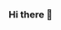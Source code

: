 ### Hi there 👋

<!--
**GiAna-A/GiAna-A** is a ✨ _special_ ✨ repository because its `README.md` (this file) appears on your GitHub profile.

![alt text](https://www.reddit.com/r/reactiongifs/comments/3a8akf/my_cats_reaction_when_i_leave_home/)

Here are some ideas to get you started:

- 🔭 I’m currently working on my Master Thesis in a cool startup.
- 🌱 I’m currently learning HTML, CSS and Javascript



